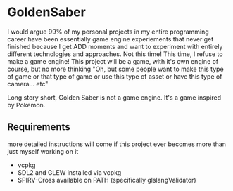 # GoldenSaber
I would argue 99% of my personal projects in my entire programming career have been essentially game engine experiements that never get finished because I get ADD moments and want to experiment with entirely different technologies and approaches. Not this time! This time, I refuse to make a game engine! This project will be a game, with it's own engine of course, but no more thinking "Oh, but some people want to make this type of game or that type of game or use this type of asset or have this type of camera... etc"

Long story short, Golden Saber is not a game engine. It's a game inspired by Pokemon.

## Requirements
more detailed instructions will come if this project ever becomes more than just myself working on it
- vcpkg
- SDL2 and GLEW installed via vcpkg
- SPIRV-Cross available on PATH (specifically glslangValidator)